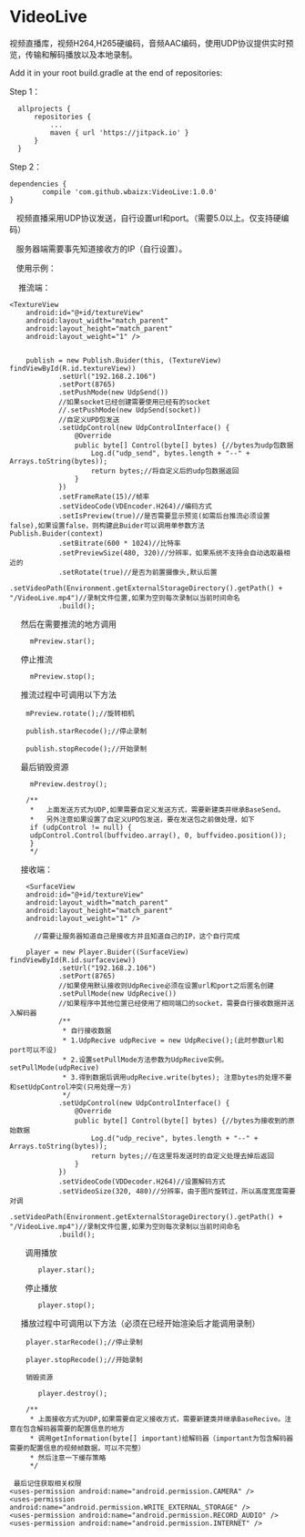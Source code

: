# VideoLive
视频直播库，视频H264,H265硬编码，音频AAC编码，使用UDP协议提供实时预览，传输和解码播放以及本地录制。

Add it in your root build.gradle at the end of repositories:

Step 1：

	  allprojects {
		  repositories {
			  ...
			  maven { url 'https://jitpack.io' }
		  }
	  }
 
 
Step 2：

	dependencies {
	        compile 'com.github.wbaizx:VideoLive:1.0.0'
	}


    视频直播采用UDP协议发送，自行设置url和port。（需要5.0以上。仅支持硬编码）

    服务器端需要事先知道接收方的IP（自行设置）。
    
    
    使用示例：
    
     推流端：
 
    <TextureView
        android:id="@+id/textureView"
        android:layout_width="match_parent"
        android:layout_height="match_parent"
        android:layout_weight="1" />
        
        
        publish = new Publish.Buider(this, (TextureView) findViewById(R.id.textureView))
                .setUrl("192.168.2.106")
                .setPort(8765)
                .setPushMode(new UdpSend())
                //如果socket已经创建需要使用已经有的socket
                //.setPushMode(new UdpSend(socket))
                //自定义UPD包发送
                .setUdpControl(new UdpControlInterface() {
                    @Override
                    public byte[] Control(byte[] bytes) {//bytes为udp包数据
                        Log.d("udp_send", bytes.length + "--" + Arrays.toString(bytes));
                        return bytes;//将自定义后的udp包数据返回
                    }
                })
                .setFrameRate(15)//帧率
                .setVideoCode(VDEncoder.H264)//编码方式
                .setIsPreview(true)//是否需要显示预览(如需后台推流必须设置false),如果设置false，则构建此Buider可以调用单参数方法Publish.Buider(context)
                .setBitrate(600 * 1024)//比特率
                .setPreviewSize(480, 320)//分辨率，如果系统不支持会自动选取最相近的
                .setRotate(true)//是否为前置摄像头,默认后置
                .setVideoPath(Environment.getExternalStorageDirectory().getPath() + "/VideoLive.mp4")//录制文件位置,如果为空则每次录制以当前时间命名
                .build();

      然后在需要推流的地方调用
        
         mPreview.star();
         
      停止推流
         
         mPreview.stop();

      推流过程中可调用以下方法
         
        mPreview.rotate();//旋转相机

        publish.starRecode();//停止录制

        publish.stopRecode();//开始录制

      最后销毁资源
         
         mPreview.destroy();

        /**
         *   上面发送方式为UDP,如果需要自定义发送方式，需要新建类并继承BaseSend。
         *   另外注意如果设置了自定义UPD包发送，要在发送包之前做处理，如下
         if (udpControl != null) {
         udpControl.Control(buffvideo.array(), 0, buffvideo.position());
         }
         */



      接收端：
      
        <SurfaceView
        android:id="@+id/textureView"
        android:layout_width="match_parent"
        android:layout_height="match_parent"
        android:layout_weight="1" />
        
          //需要让服务器知道自己是接收方并且知道自己的IP，这个自行完成
          
        player = new Player.Buider((SurfaceView) findViewById(R.id.surfaceview))
                .setUrl("192.168.2.106")
                .setPort(8765)
                //如果使用默认接收则UdpRecive必须在设置url和port之后匿名创建
                .setPullMode(new UdpRecive())
                //如果程序中其他位置已经使用了相同端口的socket，需要自行接收数据并送入解码器
                /**
                 * 自行接收数据
                 * 1.UdpRecive udpRecive = new UdpRecive();(此时参数url和port可以不设)
                 * 2.设置setPullMode方法参数为UdpRecive实例。 setPullMode(udpRecive)
                 * 3.得到数据后调用udpRecive.write(bytes); 注意bytes的处理不要和setUdpControl冲突(只用处理一方)
                 */
                .setUdpControl(new UdpControlInterface() {
                    @Override
                    public byte[] Control(byte[] bytes) {//bytes为接收到的原始数据
                        Log.d("udp_recive", bytes.length + "--" + Arrays.toString(bytes));
                        return bytes;//在这里将发送时的自定义处理去掉后返回
                    }
                })
                .setVideoCode(VDDecoder.H264)//设置解码方式
                .setVideoSize(320, 480)//分辨率，由于图片旋转过，所以高度宽度需要对调
                .setVideoPath(Environment.getExternalStorageDirectory().getPath() + "/VideoLive.mp4")//录制文件位置,如果为空则每次录制以当前时间命名
                .build();


        调用播放
          
           player.star();
           
        停止播放
          
           player.stop();

      播放过程中可调用以下方法（必须在已经开始渲染后才能调用录制）

        player.starRecode();//停止录制

        player.stopRecode();//开始录制

        销毁资源

           player.destroy();

        /**
         * 上面接收方式为UDP,如果需要自定义接收方式，需要新建类并继承BaseRecive。注意在包含解码器需要的配置信息的地方
         * 调用getInformation(byte[] important)给解码器（important为包含解码器需要的配置信息的视频帧数据，可以不完整）
         * 然后注意一下缓存策略
         */
	 
	 最后记住获取相关权限
    <uses-permission android:name="android.permission.CAMERA" />
    <uses-permission android:name="android.permission.WRITE_EXTERNAL_STORAGE" />
    <uses-permission android:name="android.permission.RECORD_AUDIO" />
    <uses-permission android:name="android.permission.INTERNET" />

    
